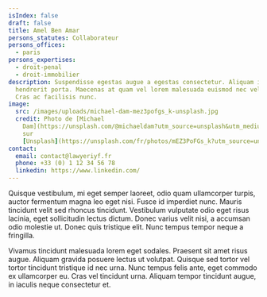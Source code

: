 ```yaml
---
isIndex: false
draft: false
title: Amel Ben Amar
persons_statutes: Collaborateur
persons_offices:
  - paris
persons_expertises:
  - droit-penal
  - droit-immobilier
description: Suspendisse egestas augue a egestas consectetur. Aliquam interdum
  hendrerit porta. Maecenas at quam vel lorem malesuada euismod nec vel nibh.
  Cras ac facilisis nunc.
image:
  src: /images/uploads/michael-dam-mez3pofgs_k-unsplash.jpg
  credit: Photo de [Michael
    Dam](https://unsplash.com/@michaeldam?utm_source=unsplash&utm_medium=referral&utm_content=creditCopyText)
    sur
    [Unsplash](https://unsplash.com/fr/photos/mEZ3PoFGs_k?utm_source=unsplash&utm_medium=referral&utm_content=creditCopyText)
contact:
  email: contact@lawyeriyf.fr
  phone: +33 (0) 1 12 34 56 78
  linkedin: https://www.linkedin.com/
---
```

Quisque vestibulum, mi eget semper laoreet, odio quam ullamcorper turpis, auctor fermentum magna leo eget nisi. Fusce id imperdiet nunc. Mauris tincidunt velit sed rhoncus tincidunt. Vestibulum vulputate odio eget risus lacinia, eget sollicitudin lectus dictum. Donec varius velit nisi, a accumsan odio molestie ut. Donec quis tristique elit. Nunc tempus tempor neque a fringilla.

Vivamus tincidunt malesuada lorem eget sodales. Praesent sit amet risus augue. Aliquam gravida posuere lectus ut volutpat. Quisque sed tortor vel tortor tincidunt tristique id nec urna. Nunc tempus felis ante, eget commodo ex ullamcorper eu. Cras vel tincidunt urna. Aliquam tempor tincidunt augue, in iaculis neque consectetur et.